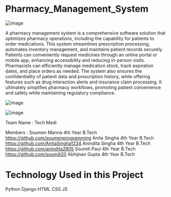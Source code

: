# Pharmacy_Management_System

![image](https://github.com/Abhijnan29/Pharmacy_Management_System/assets/95416360/c5b10e0b-dd5f-4388-8bdb-6730dc6b929b)

A pharmacy management system is a comprehensive software solution that optimizes pharmacy operations, including the capability for patients to order medications. This system streamlines prescription processing, automates inventory management, and maintains patient records securely. Patients can conveniently request medicines through an online portal or mobile app, enhancing accessibility and reducing in-person visits. Pharmacists can efficiently manage medication stock, track expiration dates, and place orders as needed. The system also ensures the confidentiality of patient data and prescription history, while offering features such as drug interaction alerts and insurance claim processing. It ultimately simplifies pharmacy workflows, promoting patient convenience and safety while maintaining regulatory compliance.


![image](https://github.com/Abhijnan29/Pharmacy_Management_System/assets/95416360/745d4e71-3a2a-454e-b3dd-57d7409c0a9c)

![image](https://github.com/Abhijnan29/Pharmacy_Management_System/assets/95416360/596f614c-296b-49b7-b51a-aa4ddef1013b)


Team Name : Tech Medi

Members :
Soumen Manna 4th Year B.Tech  https://github.com/soumenprogramming
Anita Singha 4th Year B.Tech  https://github.com/AnitaSingha1234
Anindita Singha 4th Year B.Tech https://github.com/anindita2805
Soumili Paul 4th Year B.Tech  https://github.com/soumili20
Abhijnan Gupta 4th Year B.Tech
# Technology Used in this Project
 Python
 Django
 HTML
 CSS
 JS

